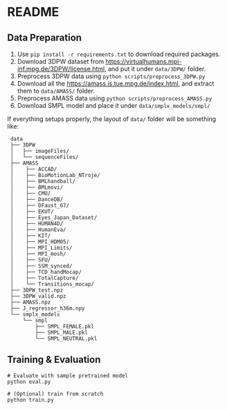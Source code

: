 # README
## Data Preparation
1. Use `pip install -r requirements.txt` to download required packages.
2. Download 3DPW dataset from https://virtualhumans.mpi-inf.mpg.de/3DPW/license.html, and put it under `data/3DPW/` folder.
3. Preprocess 3DPW data using `python scripts/preprocess_3DPW.py`
4. Download all the https://amass.is.tue.mpg.de/index.html, and extract them to `data/AMASS/` folder.
5. Preprocess AMASS data using `python scripts/preprocess_AMASS.py`
6. Download SMPL model and place it under `data/smplx_models/smpl/`

If everything setups properly, the layout of `data/` folder will be something like:
```
 data
 ├── 3DPW
 │   ├── imageFiles/
 │   └── sequenceFiles/
 ├── AMASS
 │    ├── ACCAD/
 │    ├── BioMotionLab_NTroje/
 │    ├── BMLhandball/
 │    ├── BMLmovi/
 │    ├── CMU/
 │    ├── DanceDB/
 │    ├── DFaust_67/
 │    ├── EKUT/
 │    ├── Eyes_Japan_Dataset/
 │    ├── HUMAN4D/
 │    ├── HumanEva/
 │    ├── KIT/
 │    ├── MPI_HDM05/
 │    ├── MPI_Limits/
 │    ├── MPI_mosh/
 │    ├── SFU/
 │    ├── SSM_synced/
 │    ├── TCD_handMocap/
 │    ├── TotalCapture/
 │    └── Transitions_mocap/
 ├── 3DPW_test.npz
 ├── 3DPW_valid.npz
 ├── AMASS.npz
 ├── J_regressor_h36m.npy
 └── smplx_models
     └── smpl
         ├── SMPL_FEMALE.pkl
         ├── SMPL_MALE.pkl
         └── SMPL_NEUTRAL.pkl
```

## Training & Evaluation
```
# Evaluate with sample pretrained model
python eval.py

# (Optional) train from scratch
python train.py
```
